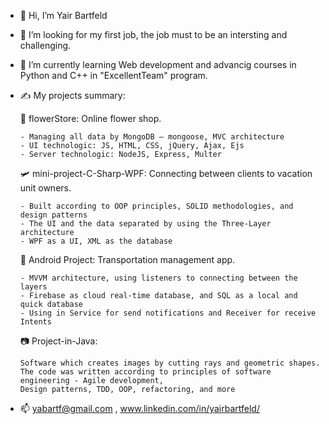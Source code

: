 - 👋 Hi, I’m Yair Bartfeld
- 👀 I’m looking for my first job, the job must to be an intersting and challenging.
- 🌱 I’m currently learning Web development and advancig courses in Python and C++ in "ExcellentTeam" program.
- ✍ My projects summary:

    💐 flowerStore: Online flower shop.
    
      - Managing all data by MongoDB – mongoose, MVC architecture
      - UI technologic: JS, HTML, CSS, jQuery, Ajax, Ejs
      - Server technologic: NodeJS, Express, Multer


    🛩 mini-project-C-Sharp-WPF: Connecting between clients to vacation unit owners.
    
      - Built according to OOP principles, SOLID methodologies, and design patterns
      - The UI and the data separated by using the Three-Layer architecture
      - WPF as a UI, XML as the database
      
    🚌  Android Project: Transportation management app.
    
      - MVVM architecture, using listeners to connecting between the layers
      - Firebase as cloud real-time database, and SQL as a local and quick database
      - Using in Service for send notifications and Receiver for receive Intents
			
    📷 Project-in-Java: 
    
      Software which creates images by cutting rays and geometric shapes.
      The code was written according to principles of software engineering - Agile development,
      Design patterns, TDD, OOP, refactoring, and more
      
- 📫 yabartf@gmail.com , www.linkedin.com/in/yairbartfeld/


